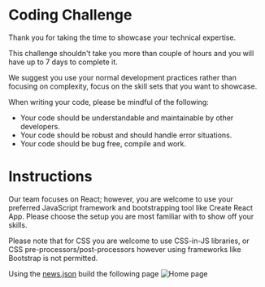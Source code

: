 # Coding Challenge

Thank you for taking the time to showcase your technical expertise.

This challenge shouldn't take you more than couple of hours and you will have up to 7 days to complete it.

We suggest you use your normal development practices rather than focusing on complexity, focus on the skill sets that you want to showcase.

When writing your code, please be mindful of the following:

- Your code should be understandable and maintainable by other developers.
- Your code should be robust and should handle error situations.
- Your code should be bug free, compile and work.

# Instructions

Our team focuses on React; however, you are welcome to use your preferred JavaScript framework and bootstrapping tool like Create React App. Please choose the setup you are most familiar with to show off your skills.

Please note that for CSS you are welcome to use CSS-in-JS libraries, or CSS pre-processors/post-processors however using frameworks like Bootstrap is not permitted.

Using the [news.json](https://github.com/West-Australian-Newspapers/swm-wan-code-test/blob/main/news.json) build the following page ![Home page](https://github.com/West-Australian-Newspapers/swm-wan-code-test/blob/main/homepage.png) 
